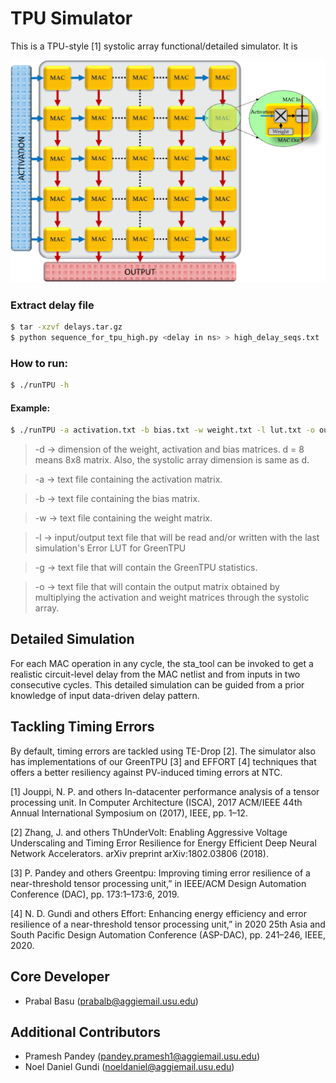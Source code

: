 # TPU Simulator
This is a TPU-style [1] systolic array functional/detailed simulator. It is 

![!alt text](https://github.com/TPUsim/TPUsim/blob/master/docs/images/SystolicArray.png)
<!--
Currently, only one layer of operation is supported.
Source files: pstream.h, SystolicArray.hpp, SystolicArray.cpp, main.cpp
To know about pstream.h, read the second answer in:
https://stackoverflow.com/questions/478898/how-to-execute-a-command-and-get-output-of-command-within-c-using-posix
Makefile: makefile
How to compile: make
How to generate debug build: make -f makefile_debug
-->

### Extract delay file
```sh
$ tar -xzvf delays.tar.gz
$ python sequence_for_tpu_high.py <delay in ns> > high_delay_seqs.txt
```

### How to run: 
```sh
$ ./runTPU -h
```

#### Example: 
```sh
$ ./runTPU -a activation.txt -b bias.txt -w weight.txt -l lut.txt -o output.txt -g green_tpu_stats.txt -d 8
```
>-d -> dimension of the weight, activation and bias matrices. d = 8 means 8x8 matrix. Also, the systolic array dimension is same as d.

>-a -> text file containing the activation matrix.

> -b -> text file containing the bias matrix.

> -w -> text file containing the weight matrix.

> -l -> input/output text file that will be read and/or written with the last simulation's Error LUT for GreenTPU

> -g -> text file that will contain the GreenTPU statistics.

> -o -> text file that will contain the output matrix obtained by multiplying the activation and weight matrices through the systolic array.

<!--The simulator also outputs the GreenTPU stats in the file green_tpu_stats.txt-->


## Detailed Simulation
For each MAC operation in any cycle, the sta_tool can be invoked to get a realistic circuit-level delay from the MAC netlist and from inputs in two consecutive cycles. This detailed simulation
can be guided from a prior knowledge of input data-driven delay pattern.


## Tackling Timing Errors
By default, timing errors are tackled using TE-Drop [2]. The simulator also has implementations of our GreenTPU [3] and EFFORT [4] techniques that offers a better resiliency against PV-induced timing errors at NTC.

[1] Jouppi, N. P. and others In-datacenter performance analysis of a tensor processing unit. In Computer Architecture (ISCA), 2017 ACM/IEEE 44th Annual International Symposium on (2017), IEEE, pp. 1–12.

[2] Zhang, J. and others ThUnderVolt: Enabling Aggressive Voltage Underscaling and Timing Error Resilience for Energy Efficient Deep Neural Network Accelerators. arXiv preprint arXiv:1802.03806 (2018).

[3] P. Pandey and others Greentpu: Improving timing error resilience of a near-threshold tensor processing unit,” in IEEE/ACM Design Automation Conference (DAC), pp. 173:1–173:6, 2019.

[4]  N. D. Gundi and others Effort: Enhancing energy efficiency and error resilience of a near-threshold tensor processing unit,” in 2020 25th Asia and South Pacific Design Automation Conference (ASP-DAC), pp. 241–246, IEEE, 2020.


## Core Developer
- Prabal Basu (prabalb@aggiemail.usu.edu)


## Additional Contributors
- Pramesh Pandey (pandey.pramesh1@aggiemail.usu.edu)
- Noel Daniel Gundi (noeldaniel@aggiemail.usu.edu)
